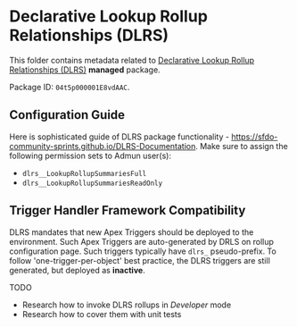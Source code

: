 # Declarative Lookup Rollup Relationships (DLRS)

This folder contains metadata related to [Declarative Lookup Rollup Relationships (DLRS)](https://github.com/SFDO-Community/declarative-lookup-rollup-summaries) **managed** package.

Package ID: `04t5p000001E8vdAAC`.

## Configuration Guide

Here is sophisticated guide of DLRS package functionality - https://sfdo-community-sprints.github.io/DLRS-Documentation.
Make sure to assign the following permission sets to Admun user(s):

-   `dlrs__LookupRollupSummariesFull`
-   `dlrs__LookupRollupSummariesReadOnly`

## Trigger Handler Framework Compatibility

DLRS mandates that new Apex Triggers should be deployed to the environment. Such Apex Triggers are auto-generated by DRLS on rollup configuration page. Such triggers typically have `dlrs_` pseudo-prefix.
To follow 'one-trigger-per-object' best practice, the DLRS triggers are still generated, but deployed as **inactive**.

TODO

-   Research how to invoke DLRS rollups in _Developer_ mode
-   Research how to cover them with unit tests
